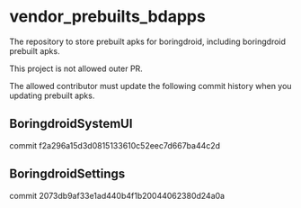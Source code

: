 # vendor_prebuilts_bdapps

The repository to store prebuilt apks for boringdroid, including boringdroid prebuilt apks.

This project is not allowed outer PR.

The allowed contributor must update the following commit history when you updating prebuilt apks.

## BoringdroidSystemUI

commit f2a296a15d3d0815133610c52eec7d667ba44c2d

## BoringdroidSettings

commit 2073db9af33e1ad440b4f1b20044062380d24a0a

